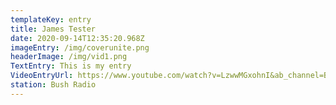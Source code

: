```yaml
---
templateKey: entry
title: James Tester
date: 2020-09-14T12:35:20.968Z
imageEntry: /img/coverunite.png
headerImage: /img/vid1.png
TextEntry: This is my entry
VideoEntryUrl: https://www.youtube.com/watch?v=LzwwMGxohnI&ab_channel=BufferFestival
station: Bush Radio
---
```

